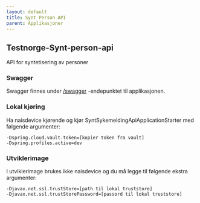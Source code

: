 ```yaml
---
layout: default
title: Synt Person API
parent: Applikasjoner
---
```


## Testnorge-Synt-person-api
API for syntetisering av personer

### Swagger
Swagger finnes under [/swagger](https://testnorge-synt-person-api.dev.adeo.no/swagger) -endepunktet til applikasjonen.

### Lokal kjøring
Ha naisdevice kjørende og kjør SyntSykemeldingApiApplicationStarter med følgende argumenter:
```
-Dspring.cloud.vault.token=[kopier token fra vault]
-Dspring.profiles.active=dev
```

### Utviklerimage
I utviklerimage brukes ikke naisdevice og du må legge til følgende ekstra argumenter:
```
-Djavax.net.ssl.trustStore=[path til lokal truststore]
-Djavax.net.ssl.trustStorePassword=[passord til lokal truststore]
```
    
